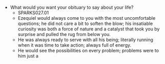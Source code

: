 - What would you want your obituary to say about your life?
	- SPARKS027.01
	- Ezequiel would always come to you with the most uncomfortable questions; he did not care a bit to soften the blow; his insatiable curiosity was both a force of nature and a catalyst that took you by surprise and pulled the rug from below you.
	- He was always ready to serve with all his being; literally running when it was time to take action; always full of energy.
	- He would see the possibilities on every problem; problems were to him just a
